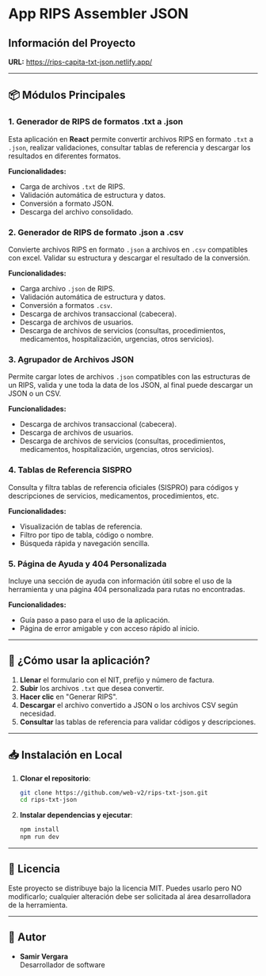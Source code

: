 # App RIPS Assembler JSON

## Información del Proyecto

**URL:** https://rips-capita-txt-json.netlify.app/

---

## 📦 Módulos Principales

### 1. Generador de RIPS de formatos .txt a .json

Esta aplicación en **React** permite convertir archivos RIPS en formato `.txt` a `.json`, realizar validaciones, consultar tablas de referencia y descargar los resultados en diferentes formatos.

**Funcionalidades:**

- Carga de archivos `.txt` de RIPS.
- Validación automática de estructura y datos.
- Conversión a formato JSON.
- Descarga del archivo consolidado.

### 2. Generador de RIPS de formato .json a .csv

Convierte archivos RIPS en formato `.json` a archivos en `.csv` compatibles con excel. Validar su estructura y descargar el resultado de la conversión.

**Funcionalidades:**

- Carga archivo `.json` de RIPS.
- Validación automática de estructura y datos.
- Conversión a formatos `.csv`.
- Descarga de archivos transaccional (cabecera).
- Descarga de archivos de usuarios.
- Descarga de archivos de servicios (consultas, procedimientos, medicamentos, hospitalización, urgencias, otros servicios).

### 3. Agrupador de Archivos JSON

Permite cargar lotes de archivos `.json` compatibles con las estructuras de un RIPS, valida y une toda la data de los JSON, al final puede descargar un JSON o un CSV.

**Funcionalidades:**

- Descarga de archivos transaccional (cabecera).
- Descarga de archivos de usuarios.
- Descarga de archivos de servicios (consultas, procedimientos, medicamentos, hospitalización, urgencias, otros servicios).

### 4. Tablas de Referencia SISPRO

Consulta y filtra tablas de referencia oficiales (SISPRO) para códigos y descripciones de servicios, medicamentos, procedimientos, etc.

**Funcionalidades:**

- Visualización de tablas de referencia.
- Filtro por tipo de tabla, código o nombre.
- Búsqueda rápida y navegación sencilla.

### 5. Página de Ayuda y 404 Personalizada

Incluye una sección de ayuda con información útil sobre el uso de la herramienta y una página 404 personalizada para rutas no encontradas.

**Funcionalidades:**

- Guía paso a paso para el uso de la aplicación.
- Página de error amigable y con acceso rápido al inicio.

---

## 🚀 ¿Cómo usar la aplicación?

1. **Llenar** el formulario con el NIT, prefijo y número de factura.
2. **Subir** los archivos `.txt` que desea convertir.
3. **Hacer clic** en "Generar RIPS".
4. **Descargar** el archivo convertido a JSON o los archivos CSV según necesidad.
5. **Consultar** las tablas de referencia para validar códigos y descripciones.

---

## 📥 Instalación en Local

1. **Clonar el repositorio**:

   ```bash
   git clone https://github.com/web-v2/rips-txt-json.git
   cd rips-txt-json
   ```

2. **Instalar dependencias y ejecutar**:

   ```bash
   npm install
   npm run dev
   ```

---

## 📜 Licencia

Este proyecto se distribuye bajo la licencia MIT. Puedes usarlo pero NO modificarlo; cualquier alteración debe ser solicitada al área desarrolladora de la herramienta.

---

## 👤 Autor

- **Samir Vergara**  
  Desarrollador de software
